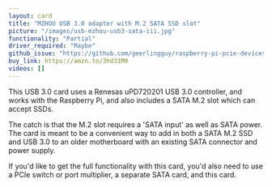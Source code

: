 ```yaml
---
layout: card
title: "MZHOU USB 3.0 adapter with M.2 SATA SSD slot"
picture: "/images/usb-mzhou-usb3-sata-iii.jpg"
functionality: "Partial"
driver_required: "Maybe"
github_issue: "https://github.com/geerlingguy/raspberry-pi-pcie-devices/issues/49"
buy_link: https://amzn.to/3hd31M9
videos: []
---
```

This USB 3.0 card uses a Renesas uPD720201 USB 3.0 controller, and works with the Raspberry Pi, and also includes a SATA M.2 slot which can accept SSDs.

The catch is that the M.2 slot requires a 'SATA input' as well as SATA power. The card is meant to be a convenient way to add in both a SATA M.2 SSD and USB 3.0 to an older motherboard with an existing SATA connector and power supply.

If you'd like to get the full functionality with this card, you'd also need to use a PCIe switch or port multiplier, a separate SATA card, and this card.
